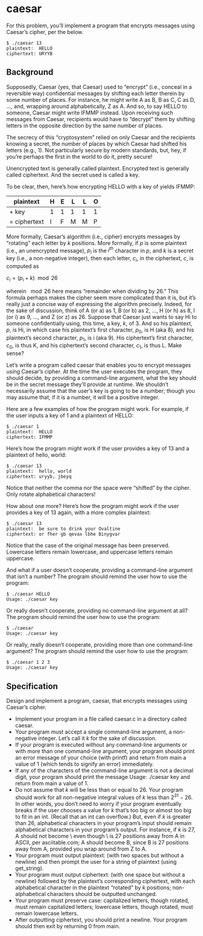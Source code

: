 # caesar
For this problem, you’ll implement a program that encrypts messages using Caesar’s cipher, per the below.
```
$ ./caesar 13
plaintext:  HELLO
ciphertext: URYYB
```

## Background
Supposedly, Caesar (yes, that Caesar) used to “encrypt” (i.e., conceal in a reversible way) confidential messages by shifting each letter therein by some number of places. For instance, he might write A as B, B as C, C as D, …, and, wrapping around alphabetically, Z as A. And so, to say HELLO to someone, Caesar might write IFMMP instead. Upon receiving such messages from Caesar, recipients would have to “decrypt” them by shifting letters in the opposite direction by the same number of places.

The secrecy of this “cryptosystem” relied on only Caesar and the recipients knowing a secret, the number of places by which Caesar had shifted his letters (e.g., 1). Not particularly secure by modern standards, but, hey, if you’re perhaps the first in the world to do it, pretty secure!

Unencrypted text is generally called plaintext. Encrypted text is generally called ciphertext. And the secret used is called a key.

To be clear, then, here’s how encrypting HELLO with a key of 
 yields IFMMP:

| plaintext | H | E | L | L | O |
|---|---|---|---|---|---|
| + key | $1$ | $1$ | $1$ | $1$ | $1$ |
|= ciphertext | I | F| M | M | P |

More formally, Caesar’s algorithm (i.e., cipher) encrypts messages by “rotating” each letter by $k$ positions. More formally, if $p$ is some plaintext (i.e., an unencrypted message), $p_i$ is the $i^{th}$ character in $p$, and $k$ is a secret key (i.e., a non-negative integer), then each letter, $c_i$, in the ciphertext, $c$, is computed as 

$c_i = (p_i + k)\mod26$

wherein $\mod26$ here means “remainder when dividing by 26.” This formula perhaps makes the cipher seem more complicated than it is, but it’s really just a concise way of expressing the algorithm precisely. Indeed, for the sake of discussion, think of A (or a) as $1$, B (or b) as $2$, …, H (or h) as $8$, I (or i) as $9$, …, and Z (or z) as $26$. Suppose that Caesar just wants to say Hi to someone confidentially using, this time, a key, $k$, of 3. And so his plaintext, $p$, is Hi, in which case his plaintext’s first character, $p_0$, is H (aka 8), and his plaintext’s second character, $p_1$, is i (aka 9). His ciphertext’s first character, $c_0$, is thus K, and his ciphertext’s second character, $c_1$, is thus L. Make sense?

Let’s write a program called caesar that enables you to encrypt messages using Caesar’s cipher. At the time the user executes the program, they should decide, by providing a command-line argument, what the key should be in the secret message they’ll provide at runtime. We shouldn’t necessarily assume that the user’s key is going to be a number; though you may assume that, if it is a number, it will be a positive integer.

Here are a few examples of how the program might work. For example, if the user inputs a key of 1 and a plaintext of HELLO:
```
$ ./caesar 1
plaintext:  HELLO
ciphertext: IFMMP
```
Here’s how the program might work if the user provides a key of 13 and a plaintext of hello, world:
```
$ ./caesar 13
plaintext:  hello, world
ciphertext: uryyb, jbeyq
```
Notice that neither the comma nor the space were “shifted” by the cipher. Only rotate alphabetical characters!

How about one more? Here’s how the program might work if the user provides a key of 13 again, with a more complex plaintext:
```
$ ./caesar 13
plaintext:  be sure to drink your Ovaltine
ciphertext: or fher gb qevax lbhe Binygvar
```
Notice that the case of the original message has been preserved. Lowercase letters remain lowercase, and uppercase letters remain uppercase.

And what if a user doesn’t cooperate, providing a command-line argument that isn’t a number? The program should remind the user how to use the program:
```
$ ./caesar HELLO
Usage: ./caesar key
```
Or really doesn’t cooperate, providing no command-line argument at all? The program should remind the user how to use the program:
```
$ ./caesar
Usage: ./caesar key
```
Or really, really doesn’t cooperate, providing more than one command-line argument? The program should remind the user how to use the program:
```
$ ./caesar 1 2 3
Usage: ./caesar key
```

## Specification
Design and implement a program, caesar, that encrypts messages using Caesar’s cipher.

- Implement your program in a file called caesar.c in a directory called caesar.
- Your program must accept a single command-line argument, a non-negative integer. Let’s call it $k$ for the sake of discussion.
- If your program is executed without any command-line arguments or with more than one command-line argument, your program should print an error message of your choice (with printf) and return from main a value of 1 (which tends to signify an error) immediately.
- If any of the characters of the command-line argument is not a decimal digit, your program should print the message Usage: ./caesar key and return from main a value of 1.
- Do not assume that $k$ will be less than or equal to 26. Your program should work for all non-negative integral values of $k$ less than $2^{31}-26$. In other words, you don’t need to worry if your program eventually breaks if the user chooses a value for $k$ that’s too big or almost too big to fit in an int. (Recall that an int can overflow.) But, even if $k$ is greater than $26$, alphabetical characters in your program’s input should remain alphabetical characters in your program’s output. For instance, if $k$ is $27$, A should not become \ even though \ is $27$ positions away from A in ASCII, per asciitable.com; A should become B, since B is $27$ positions away from A, provided you wrap around from Z to A.
- Your program must output plaintext: (with two spaces but without a newline) and then prompt the user for a string of plaintext (using get_string).
- Your program must output ciphertext: (with one space but without a newline) followed by the plaintext’s corresponding ciphertext, with each alphabetical character in the plaintext “rotated” by k positions; non-alphabetical characters should be outputted unchanged.
- Your program must preserve case: capitalized letters, though rotated, must remain capitalized letters; lowercase letters, though rotated, must remain lowercase letters.
- After outputting ciphertext, you should print a newline. Your program should then exit by returning 0 from main.